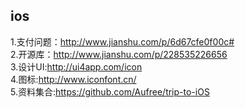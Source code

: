 ## ios

 1.支付问题：http://www.jianshu.com/p/6d67cfe0f00c#  </br>
 2.开源库：http://www.jianshu.com/p/228535226656   </br>
 3.设计UI:http://ui4app.com/icon  </br>
 4.图标:http://www.iconfont.cn/  </br>
 5.资料集合:https://github.com/Aufree/trip-to-iOS </br>
